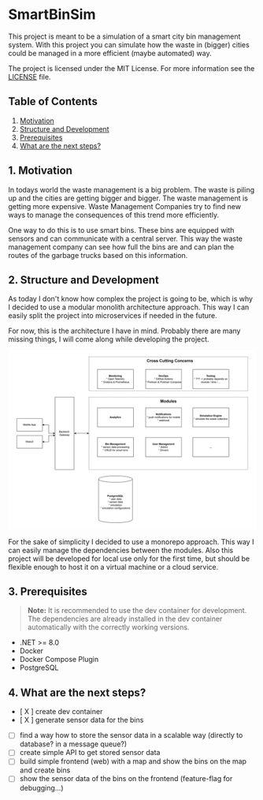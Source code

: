 # SmartBinSim

This project is meant to be a simulation of a smart city bin management system. With this project you can simulate how the waste in (bigger) cities could be managed in a more efficient (maybe automated) way.

The project is licensed under the MIT License. For more information see the [LICENSE](./LICENSE.md) file.

## Table of Contents

1. [Motivation](#1-motivation)
2. [Structure and Development](#2-structure-and-development)
3. [Prerequisites](#3-prerequisites)
4. [What are the next steps?](#4-what-are-the-next-steps)

## 1. Motivation

In todays world the waste management is a big problem. The waste is piling up and the cities are getting bigger and bigger. The waste management is getting more expensive. Waste Management Companies try to find new ways to manage the consequences of this trend more efficiently.

One way to do this is to use smart bins. These bins are equipped with sensors and can communicate with a central server. This way the waste management company can see how full the bins are and can plan the routes of the garbage trucks based on this information.

## 2. Structure and Development

As today I don't know how complex the project is going to be, which is why I decided to use a modular monolith architecture approach. This way I can easily split the project into microservices if needed in the future.

For now, this is the architecture I have in mind. Probably there are many missing things, I will come along while developing the project.

![Architecture](./assets/diagrams/architecture.png)

For the sake of simplicity I decided to use a monorepo approach. This way I can easily manage the dependencies between the modules. Also this project will be developed for local use only for the first time, but should be flexible enough to host it on a virtual machine or a cloud service.

## 3. Prerequisites

> **Note:** It is recommended to use the dev container for development. The dependencies are already installed in the dev container automatically with the correctly working versions.

- .NET >= 8.0
- Docker
- Docker Compose Plugin
- PostgreSQL

## 4. What are the next steps?

- [ X ] create dev container
- [ X ] generate sensor data for the bins
- [ ] find a way how to store the sensor data in a scalable way (directly to database? in a message queue?)
- [ ] create simple API to get stored sensor data
- [ ] build simple frontend (web) with a map and show the bins on the map and create bins
- [ ] show the sensor data of the bins on the frontend (feature-flag for debugging...)
